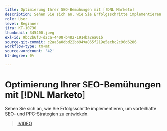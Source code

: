```yaml
---
title: Optimierung Ihrer SEO-Bemühungen mit [!DNL Marketo]
description: Sehen Sie sich an, wie Sie Erfolgsschritte implementieren, um vorteilhafte SEO- und PPC-Strategien zu entwickeln.
role: User
level: Beginner
jira: KT-10730
thumbnail: 345400.jpeg
exl-id: 9bc2b6f3-d2ca-4408-b482-1914ba2ea01b
source-git-commit: c2aa5a0dbd22bb949a865f219e5ecbc2c96d6286
workflow-type: tm+mt
source-wordcount: '42'
ht-degree: 0%

---
```


# Optimierung Ihrer SEO-Bemühungen mit [!DNL Marketo]

Sehen Sie sich an, wie Sie Erfolgsschritte implementieren, um vorteilhafte SEO- und PPC-Strategien zu entwickeln.

>[!VIDEO](https://video.tv.adobe.com/v/345400/?quality=12&learn=on)
